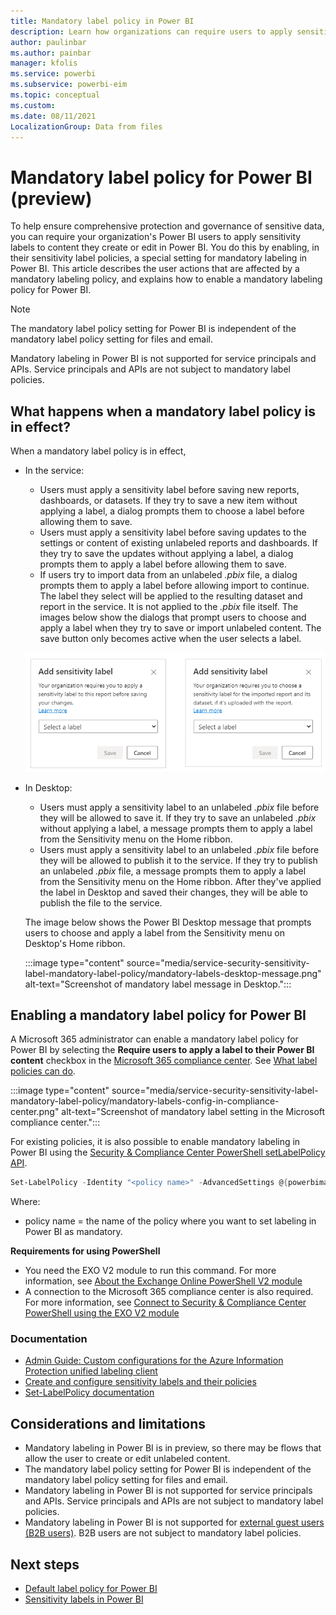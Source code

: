 ```yaml
---
title: Mandatory label policy in Power BI
description: Learn how organizations can require users to apply sensitivity labels with a mandatory label policy in Power BI
author: paulinbar
ms.author: painbar
manager: kfolis
ms.service: powerbi
ms.subservice: powerbi-eim
ms.topic: conceptual
ms.custom:
ms.date: 08/11/2021
LocalizationGroup: Data from files
---
```

# Mandatory label policy for Power BI (preview)

To help ensure comprehensive protection and governance of sensitive data, you can require your organization's Power BI users to apply sensitivity labels to content they create or edit in Power BI. You do this by enabling, in their sensitivity label policies, a special setting for mandatory labeling in Power BI. This article describes the user actions that are affected by a mandatory labeling policy, and explains how to enable a mandatory labeling policy for Power BI.

>[!NOTE]
> The mandatory label policy setting for Power BI is independent of the mandatory label policy setting for files and email.
>
> Mandatory labeling in Power BI is not supported for service principals and APIs. Service principals and APIs are not subject to mandatory label policies.

## What happens when a mandatory label policy is in effect?

When a mandatory label policy is in effect,
* In the service:
    * Users must apply a sensitivity label before saving new reports, dashboards, or datasets. If they try to save a new item without applying a label, a dialog prompts them to choose a label before allowing them to save.
    * Users must apply a sensitivity label before saving updates to the settings or content of existing unlabeled reports and dashboards. If they try to save the updates without applying a label, a dialog prompts them to apply a label before allowing them to save.
    * If users try to import data from an unlabeled *.pbix* file, a dialog prompts them to apply a label before allowing import to continue. The label they select will be applied to the resulting dataset and report in the service. It is not applied to the *.pbix* file itself.
    The images below show the dialogs that prompt users to choose and apply a label when they try to save or import unlabeled content. The save button only becomes active when the user selects a label.

    ![Screenshot of mandatory label dialog.](media/service-security-sensitivity-label-mandatory-label-policy/mandatory-labels-dialog.png)

* In Desktop:
    * Users must apply a sensitivity label to an unlabeled *.pbix* file before they will be allowed to save it. If they try to save an unlabeled *.pbix* without applying a label, a message prompts them to apply a label from the Sensitivity menu on the Home ribbon. 
    * Users must apply a sensitivity label to an unlabeled *.pbix* file before they will be allowed to publish it to the service. If they try to publish an unlabeled *.pbix* file, a message prompts them to apply a label from the Sensitivity menu on the Home ribbon. After they've applied the label in Desktop and saved their changes, they will be able to publish the file to the service.

    The image below shows the Power BI Desktop message that prompts users to choose and apply a label from the Sensitivity menu on Desktop's Home ribbon.

    :::image type="content" source="media/service-security-sensitivity-label-mandatory-label-policy/mandatory-labels-desktop-message.png" alt-text="Screenshot of mandatory label message in Desktop.":::

## Enabling a mandatory label policy for Power BI

A Microsoft 365 administrator can enable a mandatory label policy for Power BI by selecting the **Require users to apply a label to their Power BI content** checkbox in the [Microsoft 365 compliance center](https://compliance.microsoft.com/informationprotection). See [What label policies can do](/microsoft-365/compliance/sensitivity-labels#what-label-policies-can-do).

:::image type="content" source="media/service-security-sensitivity-label-mandatory-label-policy/mandatory-labels-config-in-compliance-center.png" alt-text="Screenshot of mandatory label setting in the Microsoft compliance center.":::

For existing policies, it is also possible to enable mandatory labeling in Power BI using the [Security & Compliance Center PowerShell setLabelPolicy API](/powershell/module/exchange/set-labelpolicy).

```powershell
Set-LabelPolicy -Identity "<policy name>" -AdvancedSettings @{powerbimandatory="true"}
```
Where:

* policy name = the name of the policy where you want to set labeling in Power BI as mandatory.

**Requirements for using PowerShell**
 
* You need the EXO V2 module to run this command. For more information, see [About the Exchange Online PowerShell V2 module](/powershell/exchange/exchange-online-powershell-v2#install-and-maintain-the-exo-v2-module)
* A connection to the Microsoft 365 compliance center is also required. For more information, see [Connect to Security & Compliance Center PowerShell using the EXO V2 module](/powershell/exchange/connect-to-scc-powershell)

### Documentation

* [Admin Guide: Custom configurations for the Azure Information Protection unified labeling client](/azure/information-protection/rms-client/clientv2-admin-guide-customizations#available-advanced-settings-for-labels)
* [Create and configure sensitivity labels and their policies](/microsoft-365/compliance/create-sensitivity-labels#use-powershell-for-sensitivity-labels-and-their-policies)
* [Set-LabelPolicy documentation](/powershell/module/exchange/set-labelpolicy)

## Considerations and limitations
* Mandatory labeling in Power BI is in preview, so there may be flows that allow the user to create or edit unlabeled content.
* The mandatory label policy setting for Power BI is independent of the mandatory label policy setting for files and email.
* Mandatory labeling in Power BI is not supported for service principals and APIs. Service principals and APIs are not subject to mandatory label policies.
* Mandatory labeling in Power BI is not supported for [external guest users (B2B users)](service-admin-azure-ad-b2b.md). B2B users are not subject to mandatory label policies.

## Next steps

* [Default label policy for Power BI](service-security-sensitivity-label-default-label-policy.md)
* [Sensitivity labels in Power BI](service-security-sensitivity-label-overview.md)
